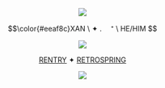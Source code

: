 <p align="center">
<img src="https://files.catbox.moe/w684uv.png"/>
</p>
<p align="center">
$$\color{#eeaf8c}XAN \  ✦ . 　⁺  \ HE/HIM $$ 
</p>
<p align="center">
<img src="https://64.media.tumblr.com/4b0aaf2cd5b9f657b6f6c246993b1c80/d21dcea69304eba2-09/s1280x1920/47d738c242049eaf1d47935c01e45d2e186f216c.pnj"/>
</p>
<div align="center">

  [RENTRY](https://rentry.co/redrosess)  ✦  [RETROSPRING](https://retrospring.net/@bloodycherryr)
</div>
<p align="center">
<img src="https://files.catbox.moe/aiw8ei.png"/>
</p>

